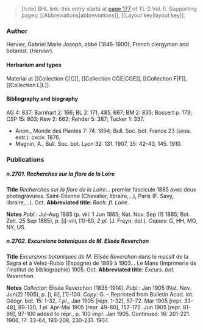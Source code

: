 > [!cite] BHL link: this entry starts at [page 177](https://www.biodiversitylibrary.org/item/103253#page/203/mode/1up) of TL-2 Vol. II.
> Supporting pages: [[Abbreviations|abbreviations]], [[Layout key|layout key]].

### Author

Hervier, Gabriel Marie Joseph, abbé (1846-1900), French clergyman and botanist. (*Hervier*).

#### Herbarium and types

Material at [[Collection C|C]], [[Collection CGE|CGE]], [[Collection F|F]], [[Collection L|L]].

#### Bibliography and biography

AG 4: 837; Barnhart 2: 166; BL 2: 171, 485, 667; BM 2: 835; Bossert p. 173; CSP 15: 803; Kew 2: 662; Rehder 5: 387; Tucker 1: 337.
- Anon., Monde des Plantes 7: 74. 1894; Bull. Soc. bot. France 23 (sess. extr.): cxciv. 1876.
- Magnin, A., Bull. Soc. bot. Lyon 32: 131. 1907, 35: 42-43, 145. 1910.

### Publications

##### n.2701. Recherches sur la flore de la Loire

**Title**
*Recherches sur la flore de la Loire*... premier fascicule 1885 avec deux photogravures. Saint-Étienne (Chevalier, libraire,...), Paris (F. Savy, libraire,...). Oct.
**Abbreviated title**: *Rech. fl. Loire*.

**Notes**
*Publ*.: Jul-Aug 1885 (p. viii: 1 Jun 1885; Nat. Nov. Sep (1) 1885; Bot. Zeit. 25 Sep 1885), p. \[i\]-viii, \[1\]-60, *2 pl*. (J. Freyn, del.). *Copies*: G, HH, MO, NY, US.

##### n.2702. Excursions botaniques de M. Elisée Reverchon

**Title**
*Excursions botaniques de M. Elisée Reverchon* dans le massif de la Sagra et à Velez-Rubio (Espagne) de 1899 à 1903... Le Mans (Imprimerie de l'institut de bibliographie) 1905. Oct.
**Abbreviated title**: *Excurs. bot. Reverchon*.

**Notes**
*Collector*: Élisée Reverchon (1835-1914).
*Publ*.: Jan 1905 (Nat. Nov. Jun(2) 1905), p. \[i, iii\], \[1\]-100. *Copy*: G. – Reprinted from Bulletin Acad. int. Géogr. bot. 15: 1-32, *1 pl*., Jan 1905 \[repr. 1-32\], 57-72. Mar 1905 \[repr. 33-48\], 89-120, *1 pl*. Apr-Mai 1905 \[repr. 49-80\], 157-172. Jun 1905 \[repr. 81-96\], 97-100 added to repr., p. 100 impr. Jan 1905. Continued: 16: 201-221. 1906, 17: 33-64, 193-208, 230-231. 1907.

